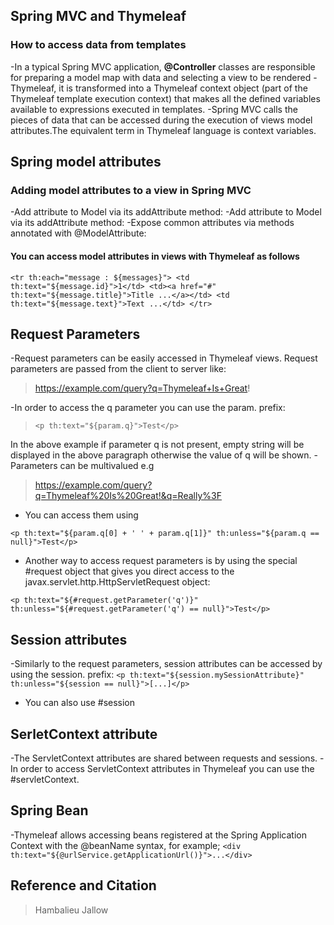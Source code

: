 ## Spring MVC and Thymeleaf

### How to access data from templates

-In a typical Spring MVC application, **@Controller** classes are responsible for preparing a model map with data and selecting a view to be rendered
-Thymeleaf, it is transformed into a Thymeleaf context object (part of the Thymeleaf template execution context) that makes all the defined variables available to expressions executed in templates.
-Spring MVC calls the pieces of data that can be accessed during the execution of views model attributes.The equivalent term in Thymeleaf language is context variables.

## Spring model attributes

### Adding model attributes to a view in Spring MVC

-Add attribute to Model via its addAttribute method:
-Add attribute to Model via its addAttribute method:
-Expose common attributes via methods annotated with @ModelAttribute:

#### You can access model attributes in views with Thymeleaf as follows

`<tr th:each="message : ${messages}">
          <td th:text="${message.id}">1</td>
          <td><a href="#" th:text="${message.title}">Title ...</a></td>
             <td th:text="${message.text}">Text ...</td>
      </tr>`

## Request Parameters

-Request parameters can be easily accessed in Thymeleaf views. Request parameters are passed from the client to server like:
> <https://example.com/query?q=Thymeleaf+Is+Great>!

-In order to access the q parameter you can use the param. prefix:
>     <p th:text="${param.q}">Test</p>
In the above example if parameter q is not present, empty string will be displayed in the above paragraph otherwise the value of q will be shown.
-Parameters can be multivalued e.g
> <https://example.com/query?q=Thymeleaf%20Is%20Great!&q=Really%3F>

- You can access them using

`<p th:text="${param.q[0] + ' ' + param.q[1]}" th:unless="${param.q == null}">Test</p>`

- Another way to access request parameters is by using the special #request object that gives you direct access to the javax.servlet.http.HttpServletRequest object:

`<p th:text="${#request.getParameter('q')}" th:unless="${#request.getParameter('q') == null}">Test</p>`

## Session attributes

-Similarly to the request parameters, session attributes can be accessed by using the session. prefix:
`<p th:text="${session.mySessionAttribute}" th:unless="${session == null}">[...]</p>`

- You can also use #session

## SerletContext attribute

-The ServletContext attributes are shared between requests and sessions.
-In order to access ServletContext attributes in Thymeleaf you can use the #servletContext.

## Spring Bean

-Thymeleaf allows accessing beans registered at the Spring Application Context with the @beanName syntax, for example;
`<div th:text="${@urlService.getApplicationUrl()}">...</div>`

## Reference and Citation

> Hambalieu Jallow